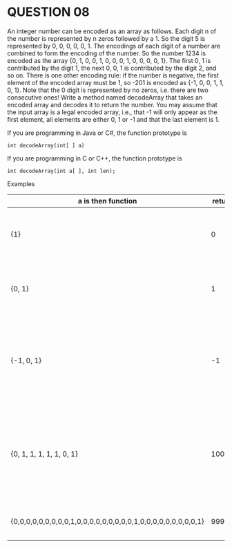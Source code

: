 # QUESTION 08

An integer number can be encoded as an array as follows. Each digit n of the number is represented by n zeros followed by a 1. So the digit 5 is represented by 0, 0, 0, 0, 0, 1. The encodings of each digit of a number are combined to form the encoding of the number. So the number 1234 is encoded as the array {0, 1, 0, 0, 1, 0, 0, 0, 1, 0, 0, 0, 0, 1}. The first 0, 1 is contributed by the digit 1, the next 0, 0, 1 is contributed by the digit 2, and so on.
There is one other encoding rule: if the number is negative, the first element of the encoded array must be 1, so -201 is encoded as {-1, 0, 0, 1, 1, 0, 1}. Note that the 0 digit is represented by no zeros, i.e. there are two consecutive ones!
Write a method named decodeArray that takes an encoded array and decodes it to return the number.
You may assume that the input array is a legal encoded array, i.e., that -1 will only appear as the first
element, all elements are either 0, 1 or -1 and that the last element is 1.

If you are programming in Java or C#, the function prototype is

`int decodeArray(int[ ] a)`

If you are programming in C or C++, the function prototype is

`int decodeArray(int a[ ], int len);`

Examples

| a is then function                                            | returns | reason                                                                                                                               |
| ------------------------------------------------------------- | ------- | ------------------------------------------------------------------------------------------------------------------------------------ |
| {1}                                                           | 0       | because the digit 0 is represented by no zeros followed by a one.                                                                    |
| {0, 1}                                                        | 1       | because the digit 1 is represented by one zero followed by a one.                                                                    |
| {-1, 0, 1}                                                    | -1      | because the encoding of a negative number begins with a -1 followed by the encoding of the absolute value of the number.             |
| {0, 1, 1, 1, 1, 1, 0, 1}                                      | 100001  | because the encoding of the first 1 is 0, 1, the encoding of each of the four 0s is just a 1 and the encoding of the last 1 is 0, 1. |
| {0,0,0,0,0,0,0,0,0,1,0,0,0,0,0,0,0,0,0,1,0,0,0,0,0,0,0,0,0,1} | 999     | because each 9 digit is encoded as 0,0,0,0,0,0,0,1.                                                                                  |
